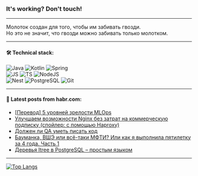 ### It's working? Don't touch!

---
Молоток создан для того, чтобы им забивать гвозди. <br>
Но это не значит, что гвозди можно забивать только молотком.

---

#### 🛠️ Technical stack:

![Java](https://img.shields.io/badge/Java-informational?logo=Oracle&style=flat&logoColor=white&color=FF4500)
![Kotlin](https://img.shields.io/badge/Kotlin-informational?logo=Kotlin&style=flat&logoColor=white&color=774D97)
![Spring](https://img.shields.io/badge/SpringBoot-informational?logo=SpringBoot&style=flat&logoColor=white&color=6DB33F) <br>
![JS](https://img.shields.io/badge/JS-informational?logo=javaScript&style=flat&logoColor=black&color=F7Df1E)
![TS](https://img.shields.io/badge/TypeScript-informational?logo=typeScript&style=flat&logoColor=black&color=0667A8)
![NodeJS](https://img.shields.io/badge/NodeJS-informational?logo=node.js&style=flat&logoColor=white&color=70A760) <br>
![Nest](https://img.shields.io/badge/NestJS-informational?logo=NestJS&style=flat&logoColor=white&color=E0234E)
![PostgreSQL](https://img.shields.io/badge/PostgreSQL-informational?logo=PostgreSQL&style=flat&logoColor=white&color=DAA520)
![Git](https://img.shields.io/badge/Git-informational?logo=git&style=flat&logoColor=white&color=778899)

___

#### 💬 Latest posts from habr.com:

<!-- BLOG-POST-LIST:START -->
- [[Перевод] 5 уровней зрелости MLOps](https://habr.com/ru/companies/vk/articles/772538/?utm_source=habrahabr&utm_medium=rss&utm_campaign=772538)
- [Улучшаем возможности Nginx без затрат на коммерческую подписку &lpar;спойлер: с помощью Haproxy&rpar;](https://habr.com/ru/companies/netologyru/articles/769394/?utm_source=habrahabr&utm_medium=rss&utm_campaign=769394)
- [Должен ли QA уметь писать код](https://habr.com/ru/companies/tinkoff/articles/774340/?utm_source=habrahabr&utm_medium=rss&utm_campaign=774340)
- [Бауманка, ВШЭ или всё-таки МФТИ? Или как я выполнила пятилетку за 4 года. Часть 1](https://habr.com/ru/articles/774344/?utm_source=habrahabr&utm_medium=rss&utm_campaign=774344)
- [Деревья ltree в PostgreSQL – простым языком](https://habr.com/ru/articles/774324/?utm_source=habrahabr&utm_medium=rss&utm_campaign=774324)
<!-- BLOG-POST-LIST:END -->

---
[![Top Langs](https://github-readme-stats-git-master-advtsetting-gmailcom.vercel.app/api/top-langs/?username=zloylis&langs_count=10&hide_title=false&title_color=e6edf3&size_weight=0.5&count_weight=0.5&layout=compact&hide_border=true&theme=dracula)](https://github.com/zloylis)

<!-- ![GitHub stats](https://github-readme-stats-git-master-advtsetting-gmailcom.vercel.app/api?username=zloylis&show_icons=true&hide_border=true&theme=dracula&hide_title=true&include_all_commits=true&count_private=true&hide=contribs&hide_rank=true) -->
